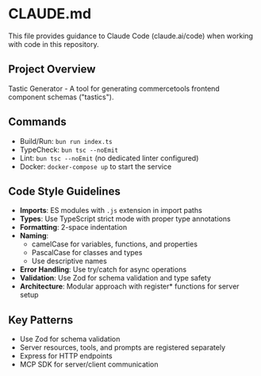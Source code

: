 # CLAUDE.md

This file provides guidance to Claude Code (claude.ai/code) when working with code in this repository.

## Project Overview
Tastic Generator - A tool for generating commercetools frontend component schemas ("tastics").

## Commands
- Build/Run: `bun run index.ts`
- TypeCheck: `bun tsc --noEmit`
- Lint: `bun tsc --noEmit` (no dedicated linter configured)
- Docker: `docker-compose up` to start the service

## Code Style Guidelines
- **Imports**: ES modules with `.js` extension in import paths
- **Types**: Use TypeScript strict mode with proper type annotations
- **Formatting**: 2-space indentation
- **Naming**: 
  - camelCase for variables, functions, and properties
  - PascalCase for classes and types
  - Use descriptive names
- **Error Handling**: Use try/catch for async operations
- **Validation**: Use Zod for schema validation and type safety
- **Architecture**: Modular approach with register* functions for server setup

## Key Patterns
- Use Zod for schema validation
- Server resources, tools, and prompts are registered separately
- Express for HTTP endpoints
- MCP SDK for server/client communication